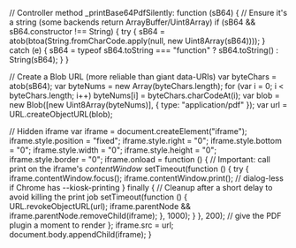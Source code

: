 // Controller method
_printBase64PdfSilently: function (sB64) {
  // Ensure it's a string (some backends return ArrayBuffer/Uint8Array)
  if (sB64 && sB64.constructor !== String) {
    try { sB64 = atob(btoa(String.fromCharCode.apply(null, new Uint8Array(sB64)))); }
    catch (e) { sB64 = typeof sB64.toString === "function" ? sB64.toString() : String(sB64); }
  }

  // Create a Blob URL (more reliable than giant data-URIs)
  var byteChars = atob(sB64);
  var byteNums = new Array(byteChars.length);
  for (var i = 0; i < byteChars.length; i++) byteNums[i] = byteChars.charCodeAt(i);
  var blob = new Blob([new Uint8Array(byteNums)], { type: "application/pdf" });
  var url = URL.createObjectURL(blob);

  // Hidden iframe
  var iframe = document.createElement("iframe");
  iframe.style.position = "fixed";
  iframe.style.right = "0";
  iframe.style.bottom = "0";
  iframe.style.width = "0";
  iframe.style.height = "0";
  iframe.style.border = "0";
  iframe.onload = function () {
    // Important: call print on the iframe's *contentWindow*
    setTimeout(function () {
      try {
        iframe.contentWindow.focus();
        iframe.contentWindow.print(); // dialog-less if Chrome has --kiosk-printing
      } finally {
        // Cleanup after a short delay to avoid killing the print job
        setTimeout(function () {
          URL.revokeObjectURL(url);
          iframe.parentNode && iframe.parentNode.removeChild(iframe);
        }, 1000);
      }
    }, 200); // give the PDF plugin a moment to render
  };
  iframe.src = url;
  document.body.appendChild(iframe);
}
